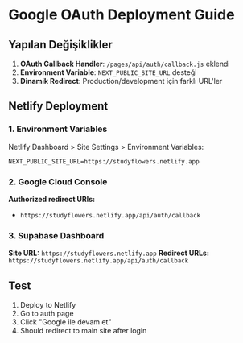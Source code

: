 # Google OAuth Deployment Guide

## Yapılan Değişiklikler

1. **OAuth Callback Handler**: `/pages/api/auth/callback.js` eklendi
2. **Environment Variable**: `NEXT_PUBLIC_SITE_URL` desteği
3. **Dinamik Redirect**: Production/development için farklı URL'ler

## Netlify Deployment

### 1. Environment Variables
Netlify Dashboard > Site Settings > Environment Variables:
```
NEXT_PUBLIC_SITE_URL=https://studyflowers.netlify.app
```

### 2. Google Cloud Console
**Authorized redirect URIs:**
- `https://studyflowers.netlify.app/api/auth/callback`

### 3. Supabase Dashboard
**Site URL:** `https://studyflowers.netlify.app`
**Redirect URLs:** `https://studyflowers.netlify.app/api/auth/callback`

## Test
1. Deploy to Netlify
2. Go to auth page
3. Click \"Google ile devam et\"
4. Should redirect to main site after login